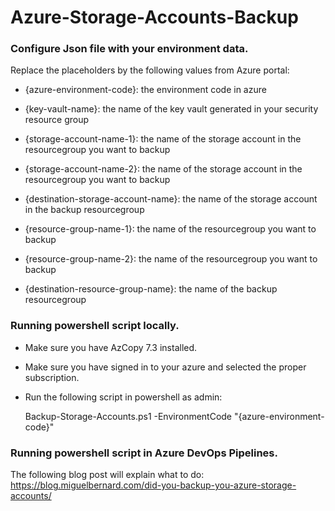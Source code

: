 # Azure-Storage-Accounts-Backup

### Configure Json file with your environment data.

Replace the placeholders by the following values from Azure portal:

- {azure-environment-code}: the environment code in azure

- {key-vault-name}: the name of the key vault generated in your security resource group

- {storage-account-name-1}: the name of the storage account in the resourcegroup you want to backup

- {storage-account-name-2}: the name of the storage account in the resourcegroup you want to backup

- {destination-storage-account-name}: the name of the storage account in the backup resourcegroup

- {resource-group-name-1}: the name of the resourcegroup you want to backup

- {resource-group-name-2}: the name of the resourcegroup you want to backup

- {destination-resource-group-name}: the name of the backup resourcegroup

### Running powershell script locally.

- Make sure you have AzCopy 7.3 installed.
- Make sure you have signed in to your azure and selected the proper subscription.
- Run the following script in powershell as admin:

  Backup-Storage-Accounts.ps1 -EnvironmentCode "{azure-environment-code}"

### Running powershell script in Azure DevOps Pipelines.
The following blog post will explain what to do:
https://blog.miguelbernard.com/did-you-backup-you-azure-storage-accounts/
